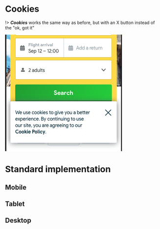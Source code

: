 # Cookies
!> ***Cookies*** works the same way as before, but with an X button instead of the "ok, got it"

![Cookies](cookies.png  ':size=500')

# Standard implementation

## Mobile
## Tablet
## Desktop